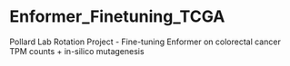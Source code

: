 # Enformer_Finetuning_TCGA
Pollard Lab Rotation Project - Fine-tuning Enformer on colorectal cancer TPM counts + in-silico mutagenesis 
